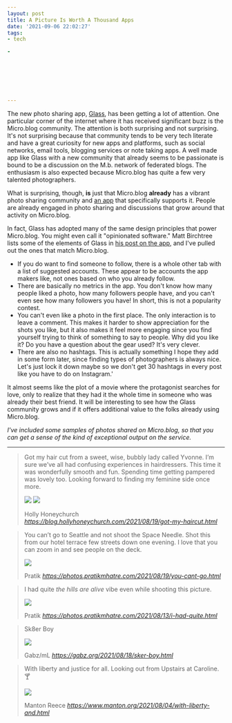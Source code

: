 ```yaml
---
layout: post
title: A Picture Is Worth A Thousand Apps
date: '2021-09-06 22:02:27'
tags:
- tech

- 







---
```


The new photo sharing app, [Glass](https://apps.apple.com/us/app/glass-photography-community/id1528446339), has been getting a lot of attention. One particular corner of the internet where it has received significant buzz is the Micro.blog community. The attention is both surprising and not surprising. It's not surprising because that community tends to be very tech literate and have a great curiosity for new apps and platforms, such as social networks, email tools, blogging services or note taking apps. A well made app like Glass with a new community that already seems to be passionate is bound to be a discussion on the M.b. network of federated blogs. The enthusiasm is also expected because Micro.blog has quite a few very talented photographers.

What is surprising, though, **is** just that Micro.blog **already** has a vibrant photo sharing community and [an app](https://apps.apple.com/us/app/sunlit/id1334727769) that specifically supports it. People are already engaged in photo sharing and discussions that grow around that activity on Micro.blog.

In fact, Glass has adopted many of the same design principles that power Micro.blog. You might even call it "opinionated software." Matt Birchtree lists some of the elements of Glass in [his post on the app](https://birchtree.me/blog/the-instagram-replacement-for-photographers/), and I've pulled out the ones that match Micro.blog.

- If you do want to find someone to follow, there is a whole other tab with a list of suggested accounts. These appear to be accounts the app makers like, not ones based on who you already follow.
- There are basically no metrics in the app. You don't know how many people liked a photo, how many followers people have, and you can't even see how many followers you have! In short, this is not a popularity contest.
- You can't even like a photo in the first place. The only interaction is to leave a comment. This makes it harder to show appreciation for the shots you like, but it also makes it feel more engaging since you find yourself trying to think of something to say to people. Why did you like it? Do you have a question about the gear used? It's very clever.
- There are also no hashtags. This is actually something I hope they add in some form later, since finding types of photographers is always nice. Let's just lock it down maybe so we don't get 30 hashtags in every post like you have to do on Instagram.'

It almost seems like the plot of a movie where the protagonist searches for love, only to realize that they had it the whole time in someone who was already their best friend. It will be interesting to see how the Glass community grows and if it offers additional value to the folks already using Micro.blog.

_I've included some samples of photos shared on Micro.blog, so that you can get a sense of the kind of exceptional output on the service._

* * *
<!--kg-card-begin: html-->

> Got my hair cut from a sweet, wise, bubbly lady called Yvonne. I’m sure we’ve all had confusing experiences in hairdressers. This time it was wonderfully smooth and fun. Spending time getting pampered was lovely too. Looking forward to finding my feminine side once more.
> 
> ![](https://micro.blog/photos/1000x/https://blog.hollyhoneychurch.com/uploads/2021/ee90717578.jpg) ![](https://micro.blog/photos/1000x/https://blog.hollyhoneychurch.com/uploads/2021/40909d84ad.jpg)
> 
> <footer>Holly Honeychurch <cite><a href="https://blog.hollyhoneychurch.com/2021/08/19/got-my-haircut.html">https://blog.hollyhoneychurch.com/2021/08/19/got-my-haircut.html</a></cite></footer>

<script src="https://micro.blog/quoteback.js"></script><!--kg-card-end: html--><!--kg-card-begin: html-->

> You can’t go to Seattle and not shoot the Space Needle. Shot this from our hotel terrace few streets down one evening. I love that you can zoom in and see people on the deck.
> 
> ![](https://micro.blog/photos/1000x/https://photos.pratikmhatre.com/uploads/2021/2c0e69419b.jpg)
> 
> <footer>Pratik <cite><a href="https://photos.pratikmhatre.com/2021/08/19/you-cant-go.html">https://photos.pratikmhatre.com/2021/08/19/you-cant-go.html</a></cite></footer>

<script src="https://micro.blog/quoteback.js"></script><!--kg-card-end: html--><!--kg-card-begin: html-->

> I had quite _the hills are alive_ vibe even while shooting this picture.
> 
> ![](https://micro.blog/photos/1000x/https://photos.pratikmhatre.com/uploads/2021/b1fc8a6ee0.jpg)
> 
> <footer>Pratik <cite><a href="https://photos.pratikmhatre.com/2021/08/13/i-had-quite.html">https://photos.pratikmhatre.com/2021/08/13/i-had-quite.html</a></cite></footer>

<script src="https://micro.blog/quoteback.js"></script><!--kg-card-end: html--><!--kg-card-begin: html-->

> Sk8er Boy
> 
> ![](https://micro.blog/photos/1000x/https://gabz.org/uploads/2021/f7e94266f9.jpg)
> 
> <footer>Gabz/mL <cite><a href="https://gabz.org/2021/08/18/sker-boy.html">https://gabz.org/2021/08/18/sker-boy.html</a></cite></footer>

<script src="https://micro.blog/quoteback.js"></script><!--kg-card-end: html--><!--kg-card-begin: html-->

> With liberty and justice for all. Looking out from Upstairs at Caroline. 🍸
> 
> ![](https://micro.blog/photos/1000x/https://www.manton.org/uploads/2021/ea2bf6dbbe.jpg)
> 
> <footer>Manton Reece <cite><a href="https://www.manton.org/2021/08/04/with-liberty-and.html">https://www.manton.org/2021/08/04/with-liberty-and.html</a></cite></footer>

<script src="https://micro.blog/quoteback.js"></script><!--kg-card-end: html-->